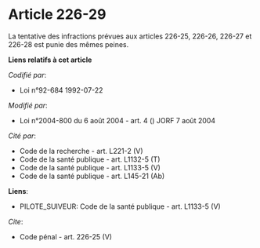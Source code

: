 # Article 226-29

La tentative des infractions prévues aux articles 226-25, 226-26, 226-27 et 226-28 est punie des mêmes peines.

**Liens relatifs à cet article**

_Codifié par_:

  - Loi n°92-684 1992-07-22

_Modifié par_:

  - Loi n°2004-800 du 6 août 2004 - art. 4 () JORF 7 août 2004

_Cité par_:

  - Code de la recherche - art. L221-2 (V)
  - Code de la santé publique - art. L1132-5 (T)
  - Code de la santé publique - art. L1133-5 (V)
  - Code de la santé publique - art. L145-21 (Ab)

**Liens**:

  - PILOTE_SUIVEUR: Code de la santé publique - art. L1133-5 (V)

_Cite_:

  - Code pénal - art. 226-25 (V)
